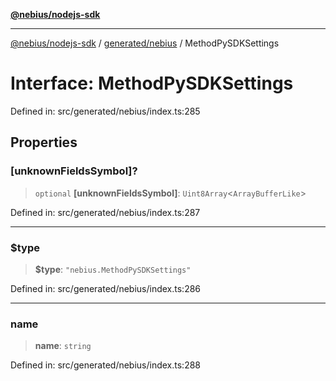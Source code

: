 [**@nebius/nodejs-sdk**](../../../README.md)

***

[@nebius/nodejs-sdk](../../../README.md) / [generated/nebius](../README.md) / MethodPySDKSettings

# Interface: MethodPySDKSettings

Defined in: src/generated/nebius/index.ts:285

## Properties

### \[unknownFieldsSymbol\]?

> `optional` **\[unknownFieldsSymbol\]**: `Uint8Array`\<`ArrayBufferLike`\>

Defined in: src/generated/nebius/index.ts:287

***

### $type

> **$type**: `"nebius.MethodPySDKSettings"`

Defined in: src/generated/nebius/index.ts:286

***

### name

> **name**: `string`

Defined in: src/generated/nebius/index.ts:288
